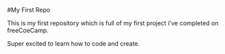 #My First Repo

This is my first repository which is full of my first project i've completed on freeCoeCamp.

Super excited to learn how to code and create.
